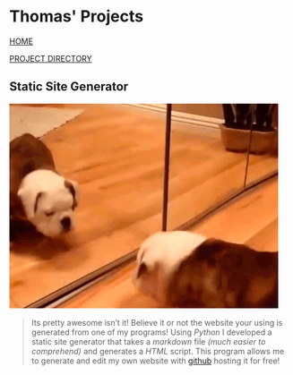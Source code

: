 # Thomas' Projects

[HOME](index.html)

[PROJECT DIRECTORY](index2.html)

## Static Site Generator

![mirror dog](static/images/ssg/mirrordog_gif.gif)

> Its pretty awesome isn’t it! Believe it or not the website your using is generated from one of my programs! Using *Python* I developed a static site generator that takes a *markdown* file *(much easier to comprehend)* and generates a *HTML* script. This program allows me to generate and edit my own website with [github](https://github.com/BruzaTom) hosting it for free! 